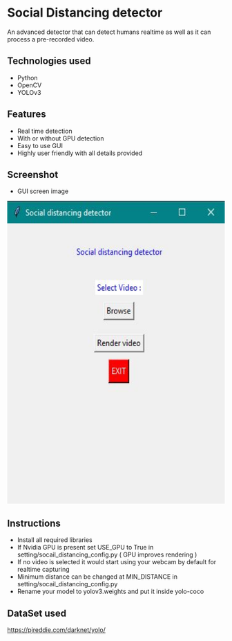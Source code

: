 # Social Distancing detector

An advanced detector that can detect humans realtime as well as it can process a pre-recorded video.

## Technologies used

* Python
* OpenCV
* YOLOv3

## Features

* Real time detection
* With or without GPU detection
* Easy to use GUI
* Highly user friendly with all details provided


## Screenshot

* GUI screen image
<img src="ss.JPG" height=700px>

## Instructions

* Install all required libraries
* If Nvidia GPU is present set USE_GPU to True in setting/socail_distancing_config.py ( GPU improves rendering )
* If no video is selected it would start using your webcam by default for realtime capturing
* Minimum distance can be changed at MIN_DISTANCE in setting/socail_distancing_config.py
* Rename your model to yolov3.weights and put it inside yolo-coco

## DataSet used
https://pjreddie.com/darknet/yolo/
